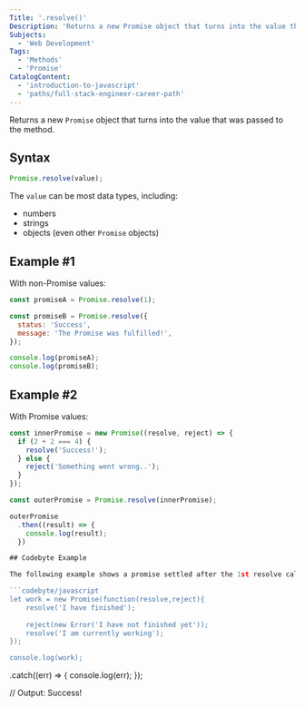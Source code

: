 ```yaml
---
Title: '.resolve()'
Description: 'Returns a new Promise object that turns into the value that was passed to the method.'
Subjects:
  - 'Web Development'
Tags:
  - 'Methods'
  - 'Promise'
CatalogContent:
  - 'introduction-to-javascript'
  - 'paths/full-stack-engineer-career-path'
---
```


Returns a new `Promise` object that turns into the value that was passed to the method.

## Syntax

```js
Promise.resolve(value);
```

The `value` can be most data types, including:

- numbers
- strings
- objects (even other `Promise` objects)

## Example #1

With non-Promise values:

```js
const promiseA = Promise.resolve(1);

const promiseB = Promise.resolve({
  status: 'Success',
  message: 'The Promise was fulfilled!',
});

console.log(promiseA);
console.log(promiseB);
```

## Example #2

With Promise values:

```js
const innerPromise = new Promise((resolve, reject) => {
  if (2 + 2 === 4) {
    resolve('Success!');
  } else {
    reject('Something went wrong..');
  }
});

const outerPromise = Promise.resolve(innerPromise);

outerPromise
  .then((result) => {
    console.log(result);
  })

## Codebyte Example

The following example shows a promise settled after the 1st resolve callback and ignores the rest for execution.

```codebyte/javascript
let work = new Promise(function(resolve,reject){
    resolve('I have finished');
    
    reject(new Error('I have not finished yet'));
    resolve('I am currently working');
});

console.log(work);

```
  .catch((err) => {
    console.log(err);
  });

// Output: Success!
```
